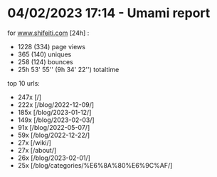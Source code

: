 # 04/02/2023 17:14 - Umami report
for www.shifeiti.com [24h] :

 - 1228 (334) page views
 - 365 (140) uniques
 - 258 (124) bounces
 - 25h 53' 55'' (9h 34' 22'') totaltime


top 10 urls:
 - 247x [/]
 - 222x [/blog/2022-12-09/]
 - 185x [/blog/2023-01-12/]
 - 149x [/blog/2023-02-03/]
 - 91x [/blog/2022-05-07/]
 - 59x [/blog/2022-12-22/]
 - 27x [/wiki/]
 - 27x [/about/]
 - 26x [/blog/2023-02-01/]
 - 25x [/blog/categories/%E6%8A%80%E6%9C%AF/]



